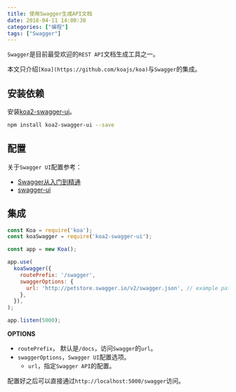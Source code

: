 ```yaml
---
title: 使用Swagger生成API文档
date: 2018-04-11 14:00:38
categories: ["编程"]
tags: ["Swagger"]
---
```


`Swagger`是目前最受欢迎的`REST API`文档生成工具之一。

<!-- more -->

本文只介绍`[Koa](https://github.com/koajs/koa)`与`Swagger`的集成。

## 安装依赖
安装[koa2-swagger-ui](https://www.npmjs.com/package/koa2-swagger-ui)。

```bash
npm install koa2-swagger-ui --save
```

## 配置
关于`Swagger UI`配置参考：
- [Swagger从入门到精通](https://huangwenchao.gitbooks.io/swagger/content/)
- [swagger-ui](https://github.com/swagger-api/swagger-ui/blob/master/docs/usage/configuration.md)

## 集成
```javascript
const Koa = require('koa');
const koaSwagger = require('koa2-swagger-ui');

const app = new Koa();

app.use(
  koaSwagger({
    routePrefix: '/swagger',
    swaggerOptions: {
      url: 'http://petstore.swagger.io/v2/swagger.json', // example path to json
    },
  }),
);

app.listen(5000);
```

**OPTIONS**
- `routePrefix`， 默认是`/docs`，访问`Swagger`的`url`。
- `swaggerOptions`，`Swagger UI`配置选项。
  - `url`，指定`Swagger API`的配置。

配置好之后可以直接通过`http://localhost:5000/swagger`访问。
